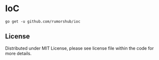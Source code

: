 # IoC

```shell
go get -u github.com/rumorshub/ioc
```

## License

Distributed under MIT License, please see license file within the code for more details.
